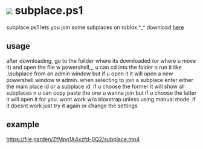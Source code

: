 # ![](https://pixels.crd.co/assets/images/gallery58/ca8c8959.gif) subplace.ps1
subplace.ps1 lets you join some subplaces on roblox ^_^
download [here](https://raw.githubusercontent.com/catb0x/subplace.ps1/refs/heads/main/subplace.ps1)

## usage
after downloading, go to the foilder where its downloaded (or where u move it) and open the file w powershell,,, u can cd into the folder n run it like .\subplace from an admin window but if u open it it will open a new powershell window w admin. when selecting to join a subplace enter either the main place id or a subplace id. if u choose the former it will show all subplaces n u can copy paste the one u wanna join but if u choose the latter it will open it for you. wont work w/o bloxstrap unless using manual mode. if it doesnt work just try it again or change the settings

## example

https://file.garden/ZfMpn1A4xzfd-0Q2/subplace.mp4
